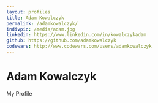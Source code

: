 ```yaml
---
layout: profiles
title: Adam Kowalczyk
permalink: /adamkowalczyk/
indivpic: /media/adam.jpg
linkedin: https://www.linkedin.com/in/kowalczykadam
github: https://github.com/adamkowalczyk
codewars: http://www.codewars.com/users/adamkowalczyk
---
```


# Adam Kowalczyk

My Profile
